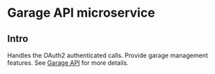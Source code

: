 # Garage API microservice

## Intro

Handles the OAuth2 authenticated calls. Provide garage management features. See [Garage API](https://github.com/Leopold-D/microservices-example/blob/garage/garage/garage-api-microservice/README.md) for more details.